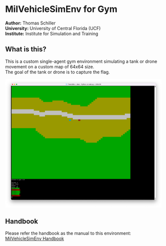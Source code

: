 # MilVehicleSimEnv for Gym
**Author:** Thomas Schiller<br>
**University:** University of Central Florida (UCF)<br>
**Institute:** Institute for Simulation and Training<br>

## What is this?
This is a custom single-agent gym environment simulating a tank or drone movement on a custom map of 64x64 size.<br>
The goal of the tank or drone is to capture the flag.

<img src="Documentation/img/gymtankenv_screenshot.png" alt="drawing" width="600"/>

## Handbook
Please refer the handbook as the manual to this environment:
[MilVehicleSimEnv Handbook](Documentation/MilVehicelSimEnv_Handbook.md)